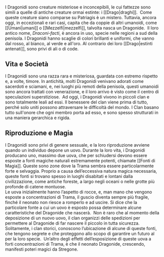 I Dragonidi sono creature misteriose e inconcepibili, le cui fattezze sono simili a quelle di antiche creature ormai estinte: i [[Drago|draghi]]. 
Come queste creature siano comparse su Patriagis è un mistero. Tuttavia, ancora oggi, in eccezionali e rari casi, capita che da coppie di altri umanoidi, come [[Umani|umani]] o [[Mezzelfi|mezzelfi]], talvolta nasca un Dragonide. 
Il loro antico nome, *Draconi-facti*, è ancora in uso, specie nelle regioni a sud della penisola. I Dragonidi hanno scaglie di colori brillanti e uniformi, che vanno dal rosso, al bianco, al verde e all'oro. Al contrario dei loro [[Drago|estinti antenati]], sono privi di ali o di code.

## Vita e Società

I Dragonidi sono una razza rara e misteriosa, guardata con estremo rispetto e, a volte, timore. In antichità, molti Dragonidi venivano adorati come sacerdoti e sciamani, e, nei luoghi più remoti della penisola, questi umanoidi sono ancora trattati con venerazione, e il loro arrivo è visto come il centro di speculazioni superstiziose. 
Ad oggi, i Dragonidi vivono in piccoli clan e sono totalmente leali ad essi. Il benessere del clan viene prima di tutto, perché solo uniti possono attraversare le difficoltà del mondo. I Clan basano tutto sull'onore che ogni membro porta ad esso, e sono spesso strutturati in una maniera gerarchica e rigida.

## Riproduzione e Magia

I Dragonidi sono privi di genere sessuale, e la loro riproduzione avviene quando un individuo depone un uovo. Durante la loro vita, i Dragonidi producano uno, massimo due uova, che per schiudersi devono essere esposte a fonti magiche naturali estremamente potenti, chiamate [[Fonti di Magia]]. 
Queste sono zone dove la Trama sembra essere particolarmente forte e selvaggia. Proprio a causa dell’eccessiva natura magica necessaria, queste fonti si trovano spesso in luoghi disabitati e lontani dalla civilizzazione, come antiche foreste, a largo negli oceani o nelle grotte più profonde di catene montuose.  
Le uova inizialmente hanno l’aspetto di rocce, e, man mano che vengono esposte a concentrazioni di Trama, il guscio diventa sempre più fragile, finché il neonato non riesce a romperlo e ad uscire. Si dice che la particolare fonte a cui un uovo è esposto possa determinare alcune caratteristiche del Dragonide che nascerà. 
Non è raro che al momento della deposizione di un nuovo uovo, il clan organizzi delle spedizioni per permettere al Dragonide di far nascere il piccolo in tutta sicurezza. Solitamente, i clan storici, conoscono l’ubicazione di alcune di queste fonti, che tengono segrete e che proteggono allo scopo di garantire un futuro al per la loro specie. 
Un’altro degli effetti dell’esposizione di queste uova a forti concentrazioni di Trama, è che il neonato Dragonide, crescendo, manifesti poteri magici da Stregone.